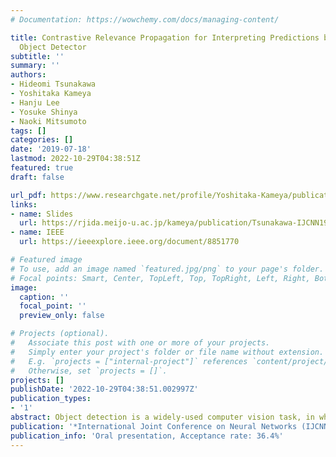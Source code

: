 ```yaml
---
# Documentation: https://wowchemy.com/docs/managing-content/

title: Contrastive Relevance Propagation for Interpreting Predictions by a Single-Shot
  Object Detector
subtitle: ''
summary: ''
authors:
- Hideomi Tsunakawa
- Yoshitaka Kameya
- Hanju Lee
- Yosuke Shinya
- Naoki Mitsumoto
tags: []
categories: []
date: '2019-07-18'
lastmod: 2022-10-29T04:38:51Z
featured: true
draft: false

url_pdf: https://www.researchgate.net/profile/Yoshitaka-Kameya/publication/332344761_Contrastive_Relevance_Propagation_for_Interpreting_Predictions_by_a_Single-Shot_Object_Detector/links/5db39aa1a6fdccc99d9d085b/Contrastive-Relevance-Propagation-for-Interpreting-Predictions-by-a-Single-Shot-Object-Detector.pdf
links:
- name: Slides
  url: https://rjida.meijo-u.ac.jp/kameya/publication/Tsunakawa-IJCNN19-slides.pdf
- name: IEEE
  url: https://ieeexplore.ieee.org/document/8851770

# Featured image
# To use, add an image named `featured.jpg/png` to your page's folder.
# Focal points: Smart, Center, TopLeft, Top, TopRight, Left, Right, BottomLeft, Bottom, BottomRight.
image:
  caption: ''
  focal_point: ''
  preview_only: false

# Projects (optional).
#   Associate this post with one or more of your projects.
#   Simply enter your project's folder or file name without extension.
#   E.g. `projects = ["internal-project"]` references `content/project/deep-learning/index.md`.
#   Otherwise, set `projects = []`.
projects: []
publishDate: '2022-10-29T04:38:51.002997Z'
publication_types:
- '1'
abstract: Object detection is a widely-used computer vision task, in which we identify a bounding box around each object in an image and classify the object into one of pre-defined classes. Single Shot MultiBox Detector (SSD) is a real-time object detector based on a single convolutional neural network. SSD is popular and known for high speed and accuracy, but its black-box nature is not ignorable when it is applied to critical systems. In this paper, we propose Contrastive Relevance Propagation (CRP), an extension of Layer-wise Relevance Propagation (LRP) tailored for SSD. CRP can consistently deal with SSD's heterogeneous output, i.e. confidences for object classes and location offsets, and create a heatmap that highlights a crucial part of the input, which is not available with a standard use of LRP. By experiments with the Pascal VOC 2012 dataset, we confirmed the quality of heatmaps created by CRP, and with such heatmaps, we conducted a simple analysis on prediction errors made by SSD.
publication: '*International Joint Conference on Neural Networks (IJCNN)*'
publication_info: 'Oral presentation, Acceptance rate: 36.4%'
---
```

